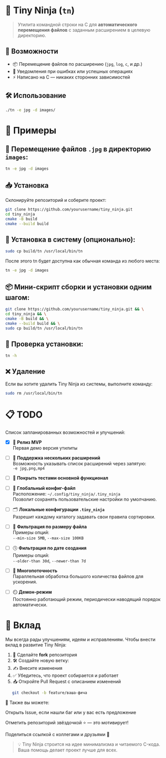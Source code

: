# 🧠 Tiny Ninja (`tn`)

> Утилита командной строки на C для **автоматического перемещения файлов** с заданным расширением в целевую директорию.  

## 🚀 Возможности

- 📦 Перемещение файлов по расширению (`jpg`, `log`, `c`, и др.)
- 📣 Уведомления при ошибках или успешных операциях
- ⚡ Написано на C — никаких сторонних зависимостей

## 🛠️ Использование

```bash
./tn -e jpg -d images/
```

# 📌 Примеры

## 🔸 Перемещение файлов `.jpg` в директорию `images`:

```bash
tn -e jpg -d images
```

## 📥 Установка

Склонируйте репозиторий и соберите проект:

```bash
git clone https://github.com/yourusername/tiny_ninja.git
cd tiny_ninja
cmake -B build
cmake --build build
```

## 🔧 Установка в систему (опционально):

```bash
sudo cp build/tn /usr/local/bin/tn
```

После этого tn будет доступна как обычная команда из любого места:
```bash
tn -e jpg -d images
```

## 📦 Мини-скрипт сборки и установки одним шагом:

```bash
git clone https://github.com/yourusername/tiny_ninja.git && \
cd tiny_ninja && \
cmake -B build && \
cmake --build build && \
sudo cp build/tn /usr/local/bin/tn
```

## 🧪 Проверка установки:

```bash
tn -h
```

## ❌ Удаление

Если вы хотите удалить Tiny Ninja из системы, выполните команду:

```bash
sudo rm /usr/local/bin/tn
```

# 📋 TODO

Список запланированных возможностей и улучшений:

- [X] 🥷 **Релиз MVP**  
  Первая демо версия утилиты

- [ ] 🧰 **Поддержка нескольких расширений**  
  Возможность указывать список расширений через запятую:  
  `-e jpg,png,mp4`

- [ ] 🧪 **Покрыть тестами основной функционал**  

- [ ] 🔧 **Глобальный конфиг-файл**  
  Расположение: `~/.config/tiny_ninja/.tiny_ninja`  
  Позволит сохранять пользовательские настройки по умолчанию.

- [ ] 🗂️ **Локальные конфигурации `.tiny_ninja`**  
  Разрешит каждому каталогу задавать свои правила сортировки.

- [ ] 📏 **Фильтрация по размеру файла**  
  Примеры опций:  
  `--min-size 5MB`, `--max-size 100KB`

- [ ] 🕓 **Фильтрация по дате создания**  
  Примеры опций:  
  `--older-than 30d`, `--newer-than 7d`

- [ ] 🧵 **Многопоточность**  
  Параллельная обработка большого количества файлов для ускорения.

- [ ] ⏲️ **Демон-режим**  
  Постоянно работающий режим, периодически наводящий порядок автоматически.

# 🤝 Вклад

Мы всегда рады улучшениям, идеям и исправлениям. Чтобы внести вклад в развитие Tiny Ninja:

1. 🔀 Сделайте **fork** репозитория
2. 🛠️ Создайте новую ветку:
3. ✍️ Внесите изменения
4. ✅ Убедитесь, что проект собирается и работает
5. 📤 Откройте Pull Request с описанием изменений

```bash
   git checkout -b feature/ваша-фича
```

📢 Также вы можете:

Открыть Issue, если нашли баг или у вас есть предложение

Отметить репозиторий звёздочкой ⭐ — это мотивирует!

Поделиться ссылкой с коллегами и друзьями 👥

> 💡 Tiny Ninja строится на идее минимализма и читаемого C-кода.  
> Ваша помощь делает проект лучше для всех.
